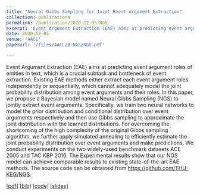 ```yaml
---
title: "Neural Gibbs Sampling for Joint Event Argument Extraction"
collection: publications
permalink: /publication/2020-12-05-NGS
excerpt: 'Event Argument Extraction (EAE) aims at predicting event argument roles of entities in text, which is a crucial subtask and bottleneck of event extraction. Existing EAE methods either extract each event argument roles independently or sequentially, which cannot adequately model the joint probability distribution among event arguments and their roles. In this paper, we propose a Bayesian model named Neural Gibbs Sampling (NGS) to jointly extract event arguments. Specifically, we train two neural networks to model the prior distribution and conditional distribution over event arguments respectively and then use Gibbs sampling to approximate the joint distribution with the learned distributions. For overcoming the shortcoming of the high complexity of the original Gibbs sampling algorithm, we further apply simulated annealing to efficiently estimate the joint probability distribution over event arguments and make predictions. We conduct experiments on the two widely-used benchmark datasets ACE 2005 and TAC KBP 2016. The Experimental results show that our NGS model can achieve comparable results to existing state-of-the-art EAE methods. The source code can be obtained from https://github.com/THU-KEG/NGS.'
date: 2020-12-05
venue: 'AACL'
paperurl: '/files/AACL20-NGS/NGS.pdf'

---
```

Event Argument Extraction (EAE) aims at predicting event argument roles of entities in text, which is a crucial subtask and bottleneck of event extraction. Existing EAE methods either extract each event argument roles independently or sequentially, which cannot adequately model the joint probability distribution among event arguments and their roles. In this paper, we propose a Bayesian model named Neural Gibbs Sampling (NGS) to jointly extract event arguments. Specifically, we train two neural networks to model the prior distribution and conditional distribution over event arguments respectively and then use Gibbs sampling to approximate the joint distribution with the learned distributions. For overcoming the shortcoming of the high complexity of the original Gibbs sampling algorithm, we further apply simulated annealing to efficiently estimate the joint probability distribution over event arguments and make predictions. We conduct experiments on the two widely-used benchmark datasets ACE 2005 and TAC KBP 2016. The Experimental results show that our NGS model can achieve comparable results to existing state-of-the-art EAE methods. The source code can be obtained from https://github.com/THU-KEG/NGS.

[[pdf]](/files/AACL20-NGS/NGS.pdf)
[[bib]](/files/AACL20-NGS/NGS.bib)
[[code]](https://github.com/THU-KEG/NGS)
[[slides]](/files/AACL20-NGS/slides.pptx)